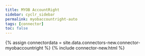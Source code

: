 ```yaml
---
title: MYOB AccountRight
sidebar: cyclr_sidebar
permalink: myobaccountright-auto
tags: [connector]
toc: false
---
```

{% assign connectordata = site.data.connectors-new.connector-myobaccountright %}
{% include connector-new.html %}	